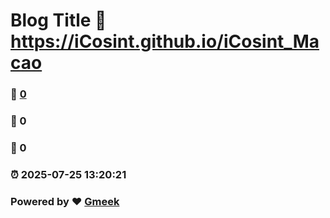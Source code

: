 # Blog Title :link: https://iCosint.github.io/iCosint_Macao 
### :page_facing_up: [0](https://iCosint.github.io/iCosint_Macao/tag.html) 
### :speech_balloon: 0 
### :hibiscus: 0 
### :alarm_clock: 2025-07-25 13:20:21 
### Powered by :heart: [Gmeek](https://github.com/Meekdai/Gmeek)
